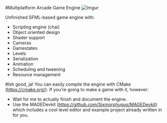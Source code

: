 #Multiplatform Arcade Game Engine
![Imgur](http://i.imgur.com/Qf707M2.png)

Unfinished SFML-based game engine with:
- Scripting engine (chai)
- Object oriented design
- Shader support
- Cameras
- Gamestates
- Levels
- Serialization
- Animation
- Scheduling and tweening
- Resource management

#Ish good, ja!
You can easily compile the engine with CMake (https://cmake.org/). If you're going to make a game with it, however:
- Wait for me to actually finish and document the engine.
- Use the MAGEDevkit (https://github.com/Sixmorphugus/MAGEDevkit) which includes a cool level editor and example project already written in for you.
